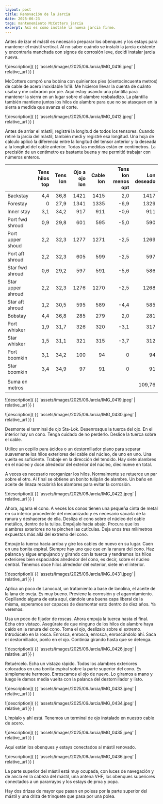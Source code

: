 ```yaml
---
layout: post
title: Renovación de la Jarcia
date: 2025-06-23
tags: mantenemiento McCotters jarcia
excerpt: Así es como instalé la nueva jarcia firme.
---
```


Antes de izar el mástil es necesario preparar los obenques y los estays para
mantener el mástil vertical. Al no saber cuándo se instaló la jarcia existente
y encontrarla manchada con signos de corrosión leve, decidí instalar jarcia
nueva.

![description](
  {{ 'assets/images/2025/06Jarcia/IMG_0416.jpeg' | relative_url }}
)

McCotters compró una bobina con quinientos pies (cientocincuenta metros) de
cable de acero inoxidable 1x19. Me hicieron llevar la cuenta de cuánto usaba y
me cobraron por pie. Aquí estoy usando una plantilla para mantener la sierra en
un lugar sobre el alambre resbaladizo. La plantilla también mantiene juntos los
hilos de alambre para que no se atasquen en la sierra a medida que avanza el
corte.

![description](
  {{ 'assets/images/2025/06Jarcia/IMG_0412.jpeg' | relative_url }}
)

Antes de arriar el mástil, registré la longitud de todos los tensores. Cuando
retiré la jarcia del mástil, también medí y registré esa longitud. Una hoja de
cálculo aplicó la diferencia entre la longitud del tensor anterior y la deseada
a la longitud del cable anterior. Todas las medidas están en centímetros. La
precisión de un centímetro es bastante buena y me permitió trabajar con números
enteros.


| | Tens hilos top | Tens lon | Ojo a ojo lon | Cable lon | Tens lon menos opt | Lon deseado |
| :-- | --: | --: | --: | --: | --: | --: |
| Backstay | 4,4 | 36,8 | 1421 | 1415 | 2,0 | 1417 |
| Forestay | 0 | 27,9 | 1341 | 1335 | -6,9 | 1329 |
| Inner stay | 3,1 | 34,2 | 917 | 911 | -0,6 | 911 |
| Port fwd shroud | 0,9 | 29,8 | 601 | 595 | -5,0 | 590 |
| Port upper shoud | 2,2 | 32,3 | 1277 | 1271 | -2,5 | 1269 |
| Port aft shroud | 2,2 | 32,3 | 605 | 599 | -2,5 | 597 |
| Star  fwd shroud | 0,6 | 29,2 | 597 | 591 | -5,6 | 586 |
| Star upper shroud | 2,2 | 32,3 | 1276 | 1270 | -2,5 | 1268 |
| Star aft shroud | 1,2 | 30,5 | 595 | 589 | -4,4 | 585 |
| Bobstay | 4,4 | 36,8 | 285 | 279 | 2,0 | 281 |
| Port whisker | 1,9 | 31,7 | 326 | 320 | -3,1 | 317 |
| Star whisker | 1,5 | 31,1 | 321 | 315 | -3,7 | 312 |
| Port boomkin | 3,1 | 34,2 | 100 | 94 | 0 | 94 |
| Star boomkin | 3,4 | 34,9 | 97 | 91 | 0 | 91 |
|  |  |  |  |  |  |
| Suma en metros |  |  |  |  |  | 109,76 |

![description](
  {{ 'assets/images/2025/06Jarcia/IMG_0419.jpeg' | relative_url }}
)

![description](
  {{ 'assets/images/2025/06Jarcia/IMG_0430.jpeg' | relative_url }}
)

Desmonte el terminal de ojo Sta-Lok. Desenrosque la tuerca del ojo. En el
interior hay un cono. Tenga cuidado de no perderlo. Deslice la tuerca sobre el
cable.

Utilice un cepillo para ácidos o un destornillador plano para separar
suavemente los hilos exteriores del cable del núcleo, de uno en uno. Una vuelta
es suficiente. Trabaje en la dirección del tendido. Hay siete alambres en el
núcleo y doce alrededor del exterior del núcleo, diecinueve en total.

A veces es necesario reorganizar los hilos. Normalmente se retuerce un par
sobre el otro. Al final se obtiene un bonito tulipán de alambre. Un baño en
aceite de linaza recubrirá los alambres para evitar la corrosión.


![description](
  {{ 'assets/images/2025/06Jarcia/IMG_0422.jpeg' | relative_url }}
)

Ahora, agarra el cono. A veces los conos tienen una pequeña cinta de metal en su
interior procedente del mecanizado y es necesario sacarla de la ranura y
deshacerse de ella. Desliza el cono sobre el núcleo del cable metálico, dentro
de la tulipa. Empújalo hacia abajo. Procura que los alambres exteriores no te
pinchen las cutículas. Deja unos tres milímetros expuestos más allá del extremo
del cono.

Empuje la tuerca hacia arriba y gire los cables de nuevo en su lugar. Caen en
una bonita espiral. Siempre hay uno que cae en la ranura del cono. Haz palanca
y sigue empujando y girando con la tuerca y tendremos los hilos exteriores bien
espaciados alrededor del cono, es decir, sobre el núcleo central. Tenemos doce
hilos alrededor del exterior, siete en el interior.

![description](
  {{ 'assets/images/2025/06Jarcia/IMG_0431.jpeg' | relative_url }}
)

Aplica un poco de Lanocoat, un tratamiento a base de lanolina, el aceite de la
lana de oveja. Es muy bueno. Previene la corrosión y el agarrotamiento.
Cepillando alguna de esta aquí, dándole una buena capa liberal de la
misma, esperamos ser capaces de desmontar esto dentro de diez años. Ya veremos.

Usa un poco de fijador de roscas. Ahora empuja la tuerca hasta el
final. Echa otro vistazo. Asegúrate de que ninguno de los hilos de alambre haya
caído en la ranura del cono. Toma el ojo, deslízalo sobre el extremo.
Introdúcelo en la rosca. Enrosca, enrosca, enrosca, enroscándolo ahí. Saca el
destornillador, ponlo en el ojo. Continúa girando hasta que se detenga.

![description](
  {{ 'assets/images/2025/06Jarcia/IMG_0426.jpeg' | relative_url }}
)

Retuércelo. Echa un vistazo rápido. Todos los alambres exteriores colocados en
una bonita espiral sobre la parte superior del cono. Es simplemente hermoso.
Enroscamos el ojo de nuevo. Lo giramos a mano y luego le damos media vuelta con
la palanca del destornillador y listo.

![description](
  {{ 'assets/images/2025/06Jarcia/IMG_0433.jpeg' | relative_url }}
)

![description](
  {{ 'assets/images/2025/06Jarcia/IMG_0434.jpeg' | relative_url }}
)

Límpialo y ahí está. Tenemos un terminal de ojo instalado en nuestro cable de
acero.

![description](
  {{ 'assets/images/2025/06Jarcia/IMG_0435.jpeg' | relative_url }}
)

Aquí están los obenques y estays conectados al mástil renovado.

![description](
  {{ 'assets/images/2025/06Jarcia/IMG_0436.jpeg' | relative_url }}
)

La parte superior del mástil está muy ocupada, con luces de navegación y de
ancla en la cabeza del mástil, una antena VHF, los obenques superiores
conectados a un pararrayos y los estays de proa y popa.

Hay dos drizas de mayor que pasan en poleas por la parte superior del mástil y
una driza de trinquete que pasa por una polea.

